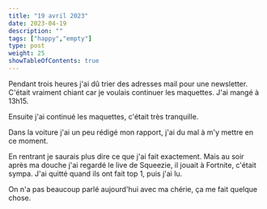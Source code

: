 ```yaml
---
title: "19 avril 2023"
date: 2023-04-19
description: ""
tags: ["happy","empty"]
type: post
weight: 25
showTableOfContents: true
---
```

Pendant trois heures j'ai dû trier des adresses mail pour une newsletter. C'était vraiment chiant car je voulais continuer les maquettes. J'ai mangé à 13h15.

Ensuite j'ai continué les maquettes, c'était très tranquille.

Dans la voiture j'ai un peu rédigé mon rapport, j'ai du mal à m'y mettre en ce moment.

En rentrant je saurais plus dire ce que j'ai fait exactement. Mais au soir après ma douche j'ai regardé le live de Squeezie, il jouait à Fortnite, c'était sympa. J'ai quitté quand ils ont fait top 1, puis j'ai lu.

On n'a pas beaucoup parlé aujourd'hui avec ma chérie, ça me fait quelque chose.